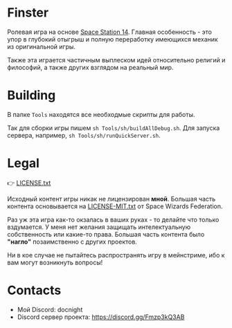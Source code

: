 # Finster

Ролевая игра на основе [Space Station 14](https://github.com/space-wizards/space-station-14.git).
Главная особенность - это упор в глубокий отыгрыш и полную переработку имеющихся механик из оригинальной игры.

Также эта играется частичным выплеском идей относительно религий и философий, а также других взглядом на реальный мир.

# Building

В папке `Tools` находятся все необходмые скрипты для работы.

Так для сборки игры пишем `sh Tools/sh/buildAllDebug.sh`.
Для запуска сервера, например, `sh Tools/sh/runQuickServer.sh`.

# Legal

👉 [LICENSE.txt](./LICENSE.txt)

Исходный контент игры никак не лицензирован **мной**.
Большая часть контента основывается на [LICENSE-MIT.txt](./LICENSE-MIT.txt) от Space Wizards Federation.

Раз уж эта игра как-то окзалась в ваших руках - то делайте что только вздумается.
У меня нет желания защищать интелектуальную собственность или какие-то права. Большая часть контента было **"нагло"** позаимственно
с других проектов.

Ни в кое случае не пытайтесь распространять игру в мейнстриме, ибо к вам могут возникнуть вопросы!

# Contacts

- Мой Discord: docnight
- Discord сервер проекта: https://discord.gg/Fmzp3kQ3AB
